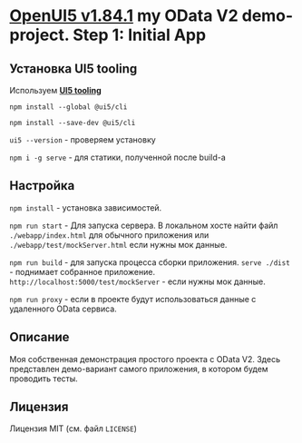# [OpenUI5 v1.84.1](https://openui5nightly.hana.ondemand.com/1.84.1/) my OData V2 demo-project. Step 1: Initial App

## Установка UI5 tooling

Используем [**UI5 tooling**](https://sap.github.io/ui5-tooling/pages/GettingStarted/)

`npm install --global @ui5/cli`

`npm install --save-dev @ui5/cli`

`ui5 --version` - проверяем установку

`npm i -g serve` - для статики, полученной после build-а

## Настройка

`npm install` - установка зависимостей.

`npm run start` - Для запуска сервера. В локальном хосте найти файл `./webapp/index.html` для обычного приложения или `./webapp/test/mockServer.html` если нужны мок данные.

`npm run build` - для запуска процесса сборки приложения. `serve ./dist` - поднимает собранное приложение. `http://localhost:5000/test/mockServer` - если нужны мок данные.

`npm run proxy` - если в проекте будут использоваться данные с удаленного OData сервиса.

## Описание

Моя собственная демонстрация простого проекта с OData V2. Здесь представлен демо-вариант самого приложения, в котором будем проводить тесты.

## Лицензия

Лицензия MIT (см. файл `LICENSE`)